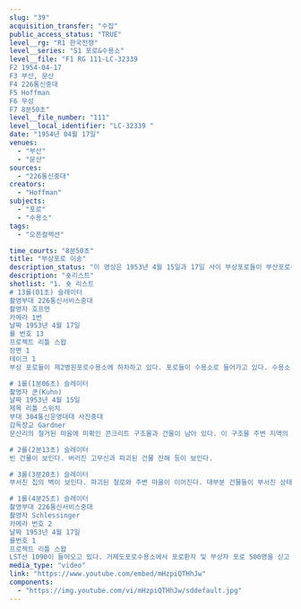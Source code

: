 ```yaml
---
slug: "39"
acquisition_transfer: "수집"
public_access_status: "TRUE"
level__rg: "R1 한국전쟁"
level__series: "S1 포로&수용소"
level__file: "F1 RG 111-LC-32339 
F2 1954-04-17
F3 부산, 문산
F4 226통신중대
F5 Hoffman
F6 무성
F7 8분50초"
level__file_number: "111"
level__local_identifier: "LC-32339 "
date: "1954년 04월 17일"
venues: 
  - "부산"
  - "문산"
sources: 
  - "226통신중대"
creators: 
  - "Hoffman"
subjects: 
  - "포로"
  - "수용소"
tags: 
  - "오픈컬렉션"

time_courts: "8분50초"
title: "부상포로 이송"
description_status: "이 영상은 1953년 4월 15일과 17일 사이 부상포로들이 부산포로수용소로 이동하는 장면들로 구성되어 있다. 이들 부상포로 500명은 거제도포로수용소에서 미군 수륙양용주정(LST) 1096에 승선해 부산항에 도착부터 제2부산병원포로수용소로 이동하는 것을 보여주고 있다. 앞의 LC-32383번과 유사하다. "
description: "숏리스트"
shotlist: "1. 숏 리스트 
# 13롤(01초) 슬레이터
촬영부대 226통신서비스중대
촬영자 호프먼
카메라 1번
날짜 1953년 4월 17일
롤 번호 13
프로젝트 리틀 스왑
장면 1
테이크 1
부상 포로들이 제2병원포로수용소에 하차하고 있다. 포로들이 수용소로 들어가고 있다. 수용소 전경이 보인다.

# 1롤(1분06초) 슬레이터
촬영자 쿤(Kuhn)
날짜 1953년 4월 15일
제목 리틀 스위치
부대 304통신운영대대 사진중대
감독장교 Gardner
문산리의 철거된 마을에 미확인 콘크리트 구조물과 건물이 남아 있다. 이 구조물 주변 지역의 대부분은 잡초가 자라고 있다. 

# 2롤(2분13초) 슬레이터
빈 건물이 보인다. 버러진 고무신과 파괴된 건물 잔해 등이 보인다. 

# 3롤(3분20초) 슬레이터
부서진 집의 벽이 보인다. 파괴된 철로와 주변 마을이 이어진다. 대부분 건물들이 부서진 상태이다. 문산리 표지판이 보인다.

# 1롤(4분25초) 슬레이터
촬영부대 226통신서비스중대
촬영자 Schlessinger
카메라 번호 2
날짜 1953년 4월 17일
롤번호 1
프로젝트 리틀 스왑
LST선 1090이 들어오고 있다. 거제도포로수용소에서 포로환자 및 부상자 포로 500명을 싣고 온다. 부두 주변에 구급차가 즐비하다. 북한인민군 부상포로들이 내리고 있다. 포로들이 구급 버스에 탑승하고 있다. (5분58초) 카메라는 “제2유엔군부산병원포로수용소 사령부” 표지판을 보여주고 있다. 부상포로를 실은 구급차가 수용소로 들어오고 있다. 구급차는 병원 수용소 앞에 정차한다. 포로들이 하차하고 있다. 하차한 포로들이 수용동으로 들어가고 있다. 주변 민가들이 보인다. 빈 구급차가 출발하고 있다. 구급차가 수용소 다시 들어오고 있다. "
media_type: "video"
link: "https://www.youtube.com/embed/mHzpiQTHhJw"
components: 
  - "https://img.youtube.com/vi/mHzpiQTHhJw/sddefault.jpg"
---
```

